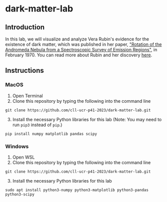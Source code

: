 # dark-matter-lab

## Introduction

In this lab, we will visualize and analyze Vera Rubin's evidence for the existence of dark matter, which was published in her paper, [&#34;Rotation of the Andromeda Nebula from a Spectroscopic Survey of Emission Regions&#34;](https://articles.adsabs.harvard.edu/pdf/1970ApJ...159..379R), in February 1970. You can read more about Rubin and her discovery [here](https://www.aps.org/apsnews/2023/05/vera-rubin-paper-dark-matter).

## Instructions

### MacOS

1. Open Terminal
2. Clone this repository by typing the following into the command line

`git clone https://github.com/cll-ucr-p41-2023/dark-matter-lab.git`

3. Install the necessary Python libraries for this lab (Note: You may need to run `pip3` instead of `pip`.)

`pip install numpy matplotlib pandas scipy`

### Windows

1. Open WSL
2. Clone this repository by typing the following into the command line

`git clone https://github.com/cll-ucr-p41-2023/dark-matter-lab.git`

3. Install the necessary Python libraries for this lab

`sudo apt install python3-numpy python3-matplotlib python3-pandas python3-scipy`

